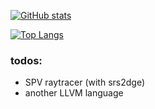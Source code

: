 [![GitHub stats](https://github-readme-stats.vercel.app/api?username=overpeek&theme=material-palenight)](https://github.com/anuraghazra/github-readme-stats)

[![Top Langs](https://github-readme-stats.vercel.app/api/top-langs/?username=overpeek&theme=material-palenight&exclude_repo=qmk_firmware,web,dmenu,morton-table)](https://github.com/anuraghazra/github-readme-stats)

### todos:
 - SPV raytracer (with srs2dge)
 - another LLVM language
